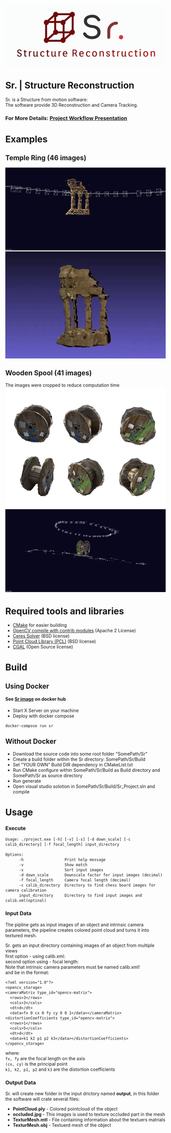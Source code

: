 ![](docs/logo.png)

# Sr. | Structure Reconstruction
Sr. is a Structure from motion software:    
The software provide 3D Reconstruction and Camera Tracking.

###  For More Details: [Project Workflow Presentation](https://1drv.ms/p/s!AudVtA3cNIargYUkhE_9iAjjZmI8Yw)

# Examples
## Temple Ring (46 images)
![](docs/pointCloud.gif)
![](docs/mesh.gif)
## Wooden Spool (41 images)
The images were cropped to reduce computation time  
![](docs/roll.png)
![](docs/roll.gif)


# Required tools and libraries
- [CMake](https://cmake.org) for easier building
- [OpenCV compile with contrib modules](https://github.com/opencv/opencv_contrib) (Apache 2 License)
- [Ceres Solver](http://ceres-solver.org/installation.html) (BSD license)
- [Point Cloud Library (PCL)](https://pointclouds.org/downloads) (BSD license)
- [CGAL](https://www.cgal.org/download.html) (Open Source license)

# Build
## Using Docker
#### See [Sr image](https://hub.docker.com/repository/docker/bennysobol/sr) on docker hub

- Start X Server on your machine
- Deploy with docker compose
```
docker-compose run sr
```

## Without Docker
- Download the source code into some root folder "SomePath/Sr"
- Create a build folder within the Sr directory: SomePath/Sr/Build
- Set "YOUR OWN" Build DIR dependency in CMakeList.txt
- Run CMake configure within SomePath/Sr/Build as Build directory and SomePath/Sr as source directory
- Run generate
- Open visual studio solotion in SomePath/Sr/Build/Sr_Project.sln and compile

# Usage
### Execute

```
Usage: ./project.exe [-h] [-v] [-s] [-d down_scale] [-c calib_directory] [-f focal_length] input_directory

Options:
      -h                  Print help message
      -v                  Show match
      -s                  Sort input images
      -d down_scale       Downscale factor for input images (decimal)
      -f focal_length     Camera focal length (decimal)
      -c calib_directory  Directory to find chess board images for camera calibration
      input_directory     Directory to find input images and calib.xml(optinal)
```

### Input Data

The pipline gets as input images of an object and intrinsic camera parameters, the pipeline creates colored point cloud and turns it into textured mesh.

Sr. gets an input directory containing images of an object from multiple views    
first option - using calib.xml:    
second option using - focal length:    
Note that intrinsic camera parameters must be named calib.xml!    
and be in the format:
```
<?xml version="1.0"?>
<opencv_storage>
<cameraMatrix type_id="opencv-matrix">
  <rows>3</rows>
  <cols>3</cols>
  <dt>d</dt>
  <data>fx 0 cx 0 fy cy 0 0 1</data></cameraMatrix>
<distortionCoefficients type_id="opencv-matrix">
  <rows>1</rows>
  <cols>5</cols>
  <dt>d</dt>
  <data>k1 k2 p1 p2 k3</data></distortionCoefficients>
</opencv_storage>
```
where:    
`fx, fy` are the focal length on the axis    
`(cx, cy)` is the principal point    
`k1, k2, p1, p2` and `k3` are the distortion coefficients
### Output Data
Sr. will create new folder in the input drictory named **output**, in this folder the software will crate several files:
- **PointCloud.ply** - Colored pointcloud of the object
- **occluded.jpg** - This images is used to texture occluded part in the mesh
- **TexturMesh.mtl** - File containing information about the textuers matrials
- **TexturMesh.obj** - Textuerd mesh of the object
